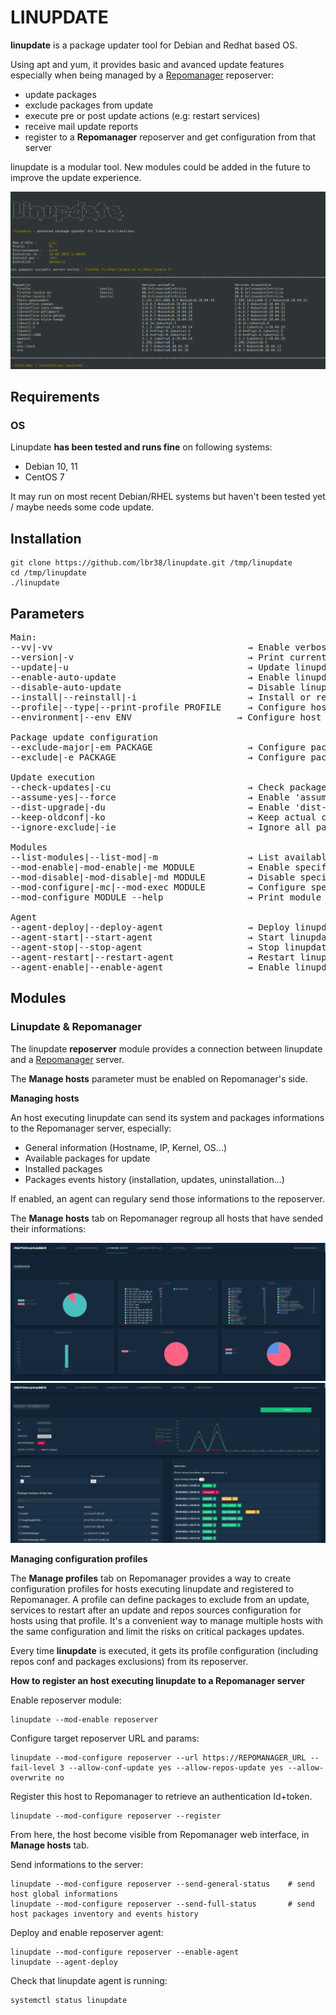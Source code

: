 
<h1>LINUPDATE</h1>

**linupdate** is a package updater tool for Debian and Redhat based OS.

Using apt and yum, it provides basic and avanced update features especially when being managed by a <a href="https://github.com/lbr38/repomanager">Repomanager</a> reposerver:
- update packages
- exclude packages from update
- execute pre or post update actions (e.g: restart services)
- receive mail update reports
- register to a **Repomanager** reposerver and get configuration from that server

linupdate is a modular tool. New modules could be added in the future to improve the update experience.

![alt text](https://raw.githubusercontent.com/lbr38/resources/main/screenshots/linupdate/linupdate-1.png)

<h2>Requirements</h2>

<h3>OS</h3>

Linupdate **has been tested and runs fine** on following systems:
- Debian 10, 11
- CentOS 7

It may run on most recent Debian/RHEL systems but haven't been tested yet / maybe needs some code update.

<h2>Installation</h2>

```
git clone https://github.com/lbr38/linupdate.git /tmp/linupdate
cd /tmp/linupdate
./linupdate
```

<h2>Parameters</h2>

<pre>
Main:
--vv|-vv                                     → Enable verbose mode
--version|-v                                 → Print current version
--update|-u                                  → Update linupdate to the last available release on github
--enable-auto-update                         → Enable linupdate automatic update
--disable-auto-update                        → Disable linupdate automatic update
--install|--reinstall|-i                     → Install or reinstall linupdate (/!\ will delete actual configuration)
--profile|--type|--print-profile PROFILE     → Configure host profile (leave empty to print actual)
--environment|--env ENV                    → Configure host environment (leave empty to print actual)

Package update configuration
--exclude-major|-em PACKAGE                  → Configure packages to exclude on major release update, separated by a comma. Specify 'none' to clean.
--exclude|-e PACKAGE                         → Configure packages to exclude, separated by a comma. Specify 'none' to clean.

Update execution
--check-updates|-cu                          → Check packages to be updated and quit
--assume-yes|--force                         → Enable 'assume yes' (answer 'yes' to every confirm prompt)
--dist-upgrade|-du                           → Enable 'dist-upgrade' for apt (Debian only)
--keep-oldconf|-ko                           → Keep actual configuration file when attempting to be overwrited by apt during package update (Debian only)
--ignore-exclude|-ie                         → Ignore all packages minor or major release update exclusions

Modules
--list-modules|--list-mod|-m                 → List available modules
--mod-enable|-mod-enable|-me MODULE          → Enable specified module
--mod-disable|-mod-disable|-md MODULE        → Disable specified module
--mod-configure|-mc|--mod-exec MODULE        → Configure specified module (using module commands, see module help or documentation)
--mod-configure MODULE --help                → Print module help

Agent
--agent-deploy|--deploy-agent                → Deploy linupdate agent
--agent-start|--start-agent                  → Start linupdate agent
--agent-stop|--stop-agent                    → Stop linupdate agent
--agent-restart|--restart-agent              → Restart linupdate agent
--agent-enable|--enable-agent                → Enable linupdate agent start on boot
</pre>

<h2>Modules</h2>

<h3>Linupdate & Repomanager</h3>

The linupdate **reposerver** module provides a connection between linupdate and a <a href="https://github.com/lbr38/repomanager">Repomanager</a> server.

The **Manage hosts** parameter must be enabled on Repomanager's side.

**Managing hosts**

An host executing linupdate can send its system and packages informations to the Repomanager server, especially:
- General information (Hostname, IP, Kernel, OS...)
- Available packages for update
- Installed packages
- Packages events history (installation, updates, uninstallation...)

If enabled, an agent can regulary send those informations to the reposerver.


The **Manage hosts** tab on Repomanager regroup all hosts that have sended their informations:

![alt text](https://github.com/lbr38/resources/raw/main/screenshots/repomanager/repomanager-5.png?raw=true)
![alt text](https://github.com/lbr38/resources/raw/main/screenshots/repomanager/repomanager-3.png?raw=true)


**Managing configuration profiles**

The **Manage profiles** tab on Repomanager provides a way to create configuration profiles for hosts executing linupdate and registered to Repomanager.
A profile can define packages to exclude from an update, services to restart after an update and repos sources configuration for hosts using that profile. It's a convenient way to manage multiple hosts with the same configuration and limit the risks on critical packages updates.

Every time **linupdate** is executed, it gets its profile configuration (including repos conf and packages exclusions) from its reposerver.


**How to register an host executing linupdate to a Repomanager server**

Enable reposerver module:

```
linupdate --mod-enable reposerver
```

Configure target reposerver URL and params:

```
linupdate --mod-configure reposerver --url https://REPOMANAGER_URL --fail-level 3 --allow-conf-update yes --allow-repos-update yes --allow-overwrite no
```

Register this host to Repomanager to retrieve an authentication Id+token.

```
linupdate --mod-configure reposerver --register
```

From here, the host become visible from Repomanager web interface, in **Manage hosts** tab.

Send informations to the server:

```
linupdate --mod-configure reposerver --send-general-status    # send host global informations 
linupdate --mod-configure reposerver --send-full-status       # send host packages inventory and events history
```

Deploy and enable reposerver agent:

```
linupdate --mod-configure reposerver --enable-agent
linupdate --agent-deploy
```

Check that linupdate agent is running:

```
systemctl status linupdate
```